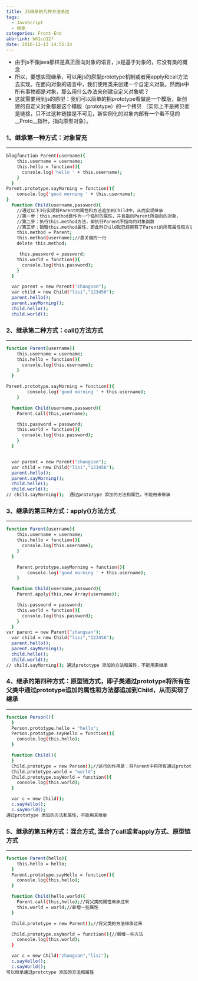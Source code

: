 ```yaml
---
title: JS继承的几种方法总结
tags:
  - JavaScript
  - 继承
categories: Front-End
abbrlink: b61cd12f
date: 2016-12-13 14:55:24
---
```



- 由于js不像java那样是真正面向对象的语言，js是基于对象的，它没有类的概念
- 所以，要想实现继承，可以用js的原型prototype机制或者用apply和call方法去实现。在面向对象的语言中，我们使用类来创建一个自定义对象。然而js中所有事物都是对象，那么用什么办法来创建自定义对象呢？
- 这就需要用到js的原型：我们可以简单的把prototype看做是一个模版，新创建的自定义对象都是这个模版（prototype）的一个拷贝 （实际上不是拷贝而是链接，只不过这种链接是不可见，新实例化的对象内部有一个看不见的__Proto__指针，指向原型对象）。

<!--more-->

### 1、继承第一种方式：对象冒充
---

``` bash
blogfunction Parent(username){
    this.username = username;
    this.hello = function(){
      console.log('hello ' + this.username);
    }
  }
Parent.prototype.sayMorning = function(){
	console.log('good morning ' + this.username);
}
  function Child(username,password){
    //通过以下3行实现将Parent的属性和方法追加到Child中，从而实现继承
    //第一步：this.method是作为一个临时的属性，并且指向Parent所指向的对象，
    //第二步：执行this.method方法，即执行Parent所指向的对象函数
    //第三步：销毁this.method属性，即此时Child就已经拥有了Parent的所有属性和方法
    this.method = Parent;
    this.method(username);//最关键的一行
    delete this.method;

     this.password = password;
    this.world = function(){
      console.log(this.password);
    }
  }

  var parent = new Parent("zhangsan");
  var child = new Child("lisi","123456");
  parent.hello();
  parent.sayMorning();
  child.hello();
  child.world();
```

### 2、继承第二种方式：call()方法方式
---

``` bash
function Parent(username){
    this.username = username;
    this.hello = function(){
      console.log(this.username);
    }
  }

Parent.prototype.sayMorning = function(){
		console.log('good morning ' + this.username);
	}

  function Child(username,password){
    Parent.call(this,username);

    this.password = password;
    this.world = function(){
      console.log(this.password);
    }
  }


  var parent = new Parent("zhangsan");
  var child = new Child("lisi","123456");
  parent.hello();
  parent.sayMorning();
  child.hello();
  child.world();
// child.sayMorning();  通过prototype 添加的方法和属性，不能用来继承
```

### 3、继承的第三种方式：apply()方法方式
---

``` bash
function Parent(username){
    this.username = username;
    this.hello = function(){
      console.log(this.username);
    }
  }

	Parent.prototype.sayMorning = function(){
		console.log('good morning ' + this.username);
	}

  function Child(username,password){
    Parent.apply(this,new Array(username));

    this.password = password;
    this.world = function(){
      console.log(this.password);
    }
  }
var parent = new Parent("zhangsan");
  var child = new Child("lisi","123456");
  parent.hello();
  parent.sayMorning();
  child.hello();
  child.world();
// child.sayMorning(); 通过prototype 添加的方法和属性，不能用来继承
```

### 4、继承的第四种方式：原型链方式，即子类通过prototype将所有在父类中通过prototype追加的属性和方法都追加到Child，从而实现了继承
---

``` bash
function Person(){
  }
  Person.prototype.hello = "hello";
  Person.prototype.sayHello = function(){
    console.log(this.hello);
  }

  function Child(){
  }
  Child.prototype = new Person();//这行的作用是：将Parent中将所有通过prototype追加的属性和方法都追加到Child，从而实现了继承
  Child.prototype.world = "world";
  Child.prototype.sayWorld = function(){
    console.log(this.world);
  }

  var c = new Child();
  c.sayHello();
  c.sayWorld();
通过prototype 添加的方法和属性，不能用来继承
```

### 5、继承的第五种方式：混合方式, 混合了call或者apply方式、原型链方式
---

``` bash
function Parent(hello){
    this.hello = hello;
  }
  Parent.prototype.sayHello = function(){
    console.log(this.hello);
  }

  function Child(hello,world){
    Parent.call(this,hello);//将父类的属性继承过来
    this.world = world;//新增一些属性
  }

  Child.prototype = new Parent();//将父类的方法继承过来

  Child.prototype.sayWorld = function(){//新增一些方法
    console.log(this.world);
  }

  var c = new Child("zhangsan","lisi");
  c.sayHello();
  c.sayWorld();
可以继承通过prototype 添加的方法和属性
```